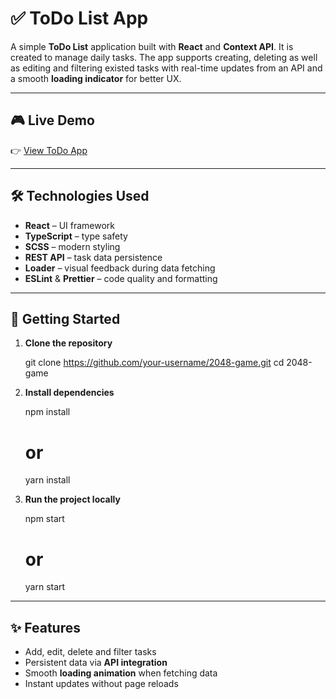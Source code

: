 # ✅ ToDo List App

A simple **ToDo List** application built with **React** and **Context API**. It is created to manage daily tasks.
The app supports creating, deleting as well as editing and filtering existed tasks with real-time updates from an API and a smooth **loading indicator** for better UX.

---

## 🎮 Live Demo

👉 [View ToDo App](https://panasovskyi.github.io/todo-list-app/)

---

## 🛠️ Technologies Used

* **React** – UI framework
* **TypeScript** – type safety
* **SCSS** – modern styling
* **REST API** – task data persistence
* **Loader** – visual feedback during data fetching
* **ESLint** & **Prettier** – code quality and formatting

---

## 🚀 Getting Started

1. **Clone the repository**

   git clone https://github.com/your-username/2048-game.git
   cd 2048-game

2. **Install dependencies**

   npm install
   # or
   yarn install

3. **Run the project locally**

   npm start
   # or
   yarn start

---

## ✨ Features

* Add, edit, delete and filter tasks
* Persistent data via **API integration**
* Smooth **loading animation** when fetching data
* Instant updates without page reloads

